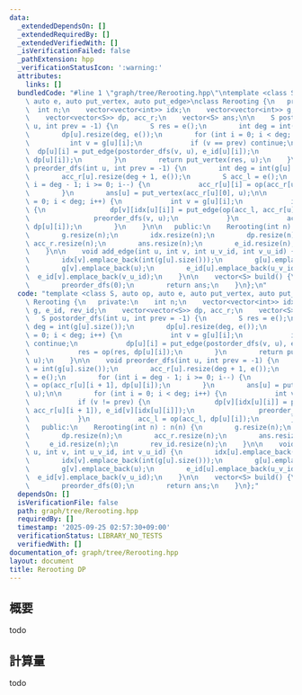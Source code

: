 ```yaml
---
data:
  _extendedDependsOn: []
  _extendedRequiredBy: []
  _extendedVerifiedWith: []
  _isVerificationFailed: false
  _pathExtension: hpp
  _verificationStatusIcon: ':warning:'
  attributes:
    links: []
  bundledCode: "#line 1 \"graph/tree/Rerooting.hpp\"\ntemplate <class S, auto op,\
    \ auto e, auto put_vertex, auto put_edge>\nclass Rerooting {\n   private:\n  \
    \  int n;\n    vector<vector<int>> idx;\n    vector<vector<int>> g, e_id, rev_id;\n\
    \    vector<vector<S>> dp, acc_r;\n    vector<S> ans;\n\n    S postorder_dfs(int\
    \ u, int prev = -1) {\n        S res = e();\n        int deg = int(g[u].size());\n\
    \        dp[u].resize(deg, e());\n        for (int i = 0; i < deg; i++) {\n  \
    \          int v = g[u][i];\n            if (v == prev) continue;\n          \
    \  dp[u][i] = put_edge(postorder_dfs(v, u), e_id[u][i]);\n            res = op(res,\
    \ dp[u][i]);\n        }\n        return put_vertex(res, u);\n    }\n\n    void\
    \ preorder_dfs(int u, int prev = -1) {\n        int deg = int(g[u].size());\n\
    \        acc_r[u].resize(deg + 1, e());\n        S acc_l = e();\n        for (int\
    \ i = deg - 1; i >= 0; i--) {\n            acc_r[u][i] = op(acc_r[u][i + 1], dp[u][i]);\n\
    \        }\n        ans[u] = put_vertex(acc_r[u][0], u);\n\n        for (int i\
    \ = 0; i < deg; i++) {\n            int v = g[u][i];\n            if (v != prev)\
    \ {\n                dp[v][idx[u][i]] = put_edge(op(acc_l, acc_r[u][i + 1]), e_id[v][idx[u][i]]);\n\
    \                preorder_dfs(v, u);\n            }\n            acc_l = op(acc_l,\
    \ dp[u][i]);\n        }\n    }\n\n   public:\n    Rerooting(int n) : n(n) {\n\
    \        g.resize(n);\n        idx.resize(n);\n        dp.resize(n);\n       \
    \ acc_r.resize(n);\n        ans.resize(n);\n        e_id.resize(n);\n        rev_id.resize(n);\n\
    \    }\n\n    void add_edge(int u, int v, int u_v_id, int v_u_id) {\n        idx[u].emplace_back(int(g[v].size()));\n\
    \        idx[v].emplace_back(int(g[u].size()));\n        g[u].emplace_back(v);\n\
    \        g[v].emplace_back(u);\n        e_id[u].emplace_back(u_v_id);\n      \
    \  e_id[v].emplace_back(v_u_id);\n    }\n\n    vector<S> build() {\n        postorder_dfs(0);\n\
    \        preorder_dfs(0);\n        return ans;\n    }\n};\n"
  code: "template <class S, auto op, auto e, auto put_vertex, auto put_edge>\nclass\
    \ Rerooting {\n   private:\n    int n;\n    vector<vector<int>> idx;\n    vector<vector<int>>\
    \ g, e_id, rev_id;\n    vector<vector<S>> dp, acc_r;\n    vector<S> ans;\n\n \
    \   S postorder_dfs(int u, int prev = -1) {\n        S res = e();\n        int\
    \ deg = int(g[u].size());\n        dp[u].resize(deg, e());\n        for (int i\
    \ = 0; i < deg; i++) {\n            int v = g[u][i];\n            if (v == prev)\
    \ continue;\n            dp[u][i] = put_edge(postorder_dfs(v, u), e_id[u][i]);\n\
    \            res = op(res, dp[u][i]);\n        }\n        return put_vertex(res,\
    \ u);\n    }\n\n    void preorder_dfs(int u, int prev = -1) {\n        int deg\
    \ = int(g[u].size());\n        acc_r[u].resize(deg + 1, e());\n        S acc_l\
    \ = e();\n        for (int i = deg - 1; i >= 0; i--) {\n            acc_r[u][i]\
    \ = op(acc_r[u][i + 1], dp[u][i]);\n        }\n        ans[u] = put_vertex(acc_r[u][0],\
    \ u);\n\n        for (int i = 0; i < deg; i++) {\n            int v = g[u][i];\n\
    \            if (v != prev) {\n                dp[v][idx[u][i]] = put_edge(op(acc_l,\
    \ acc_r[u][i + 1]), e_id[v][idx[u][i]]);\n                preorder_dfs(v, u);\n\
    \            }\n            acc_l = op(acc_l, dp[u][i]);\n        }\n    }\n\n\
    \   public:\n    Rerooting(int n) : n(n) {\n        g.resize(n);\n        idx.resize(n);\n\
    \        dp.resize(n);\n        acc_r.resize(n);\n        ans.resize(n);\n   \
    \     e_id.resize(n);\n        rev_id.resize(n);\n    }\n\n    void add_edge(int\
    \ u, int v, int u_v_id, int v_u_id) {\n        idx[u].emplace_back(int(g[v].size()));\n\
    \        idx[v].emplace_back(int(g[u].size()));\n        g[u].emplace_back(v);\n\
    \        g[v].emplace_back(u);\n        e_id[u].emplace_back(u_v_id);\n      \
    \  e_id[v].emplace_back(v_u_id);\n    }\n\n    vector<S> build() {\n        postorder_dfs(0);\n\
    \        preorder_dfs(0);\n        return ans;\n    }\n};"
  dependsOn: []
  isVerificationFile: false
  path: graph/tree/Rerooting.hpp
  requiredBy: []
  timestamp: '2025-09-25 02:57:30+09:00'
  verificationStatus: LIBRARY_NO_TESTS
  verifiedWith: []
documentation_of: graph/tree/Rerooting.hpp
layout: document
title: Rerooting DP
---
```


## 概要

todo

## 計算量
todo